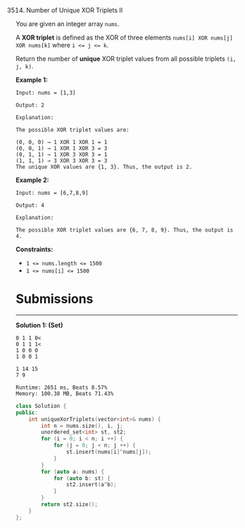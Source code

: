 3514. Number of Unique XOR Triplets II

You are given an integer array `nums`.

A **XOR triplet** is defined as the XOR of three elements `nums[i] XOR nums[j] XOR nums[k]` where `i <= j <= k`.

Return the number of **unique** XOR triplet values from all possible triplets `(i, j, k)`.

 

**Example 1:**
```
Input: nums = [1,3]

Output: 2

Explanation:

The possible XOR triplet values are:

(0, 0, 0) → 1 XOR 1 XOR 1 = 1
(0, 0, 1) → 1 XOR 1 XOR 3 = 3
(0, 1, 1) → 1 XOR 3 XOR 3 = 1
(1, 1, 1) → 3 XOR 3 XOR 3 = 3
The unique XOR values are {1, 3}. Thus, the output is 2.
```

**Example 2:**
```
Input: nums = [6,7,8,9]

Output: 4

Explanation:

The possible XOR triplet values are {6, 7, 8, 9}. Thus, the output is 4.
```
 

**Constraints:**

* `1 <= nums.length <= 1500`
* `1 <= nums[i] <= 1500`

# Submissions
---
**Solution 1: (Set)**

    0 1 1 0<
    0 1 1 1<
    1 0 0 0
    1 0 0 1

    1 14 15
    7 9

```
Runtime: 2651 ms, Beats 8.57%
Memory: 100.38 MB, Beats 71.43%
```
```c++
class Solution {
public:
    int uniqueXorTriplets(vector<int>& nums) {
        int n = nums.size(), i, j;
        unordered_set<int> st, st2;
        for (i = 0; i < n; i ++) {
            for (j = 0; j < n; j ++) {
                st.insert(nums[i]^nums[j]);
            }
        }
        for (auto a: nums) {
            for (auto b: st) {
                st2.insert(a^b);
            }
        }
        return st2.size();
    }
};
```
